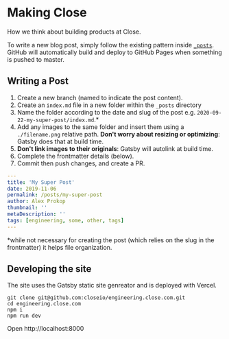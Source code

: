 # Making Close

How we think about building products at Close.

To write a new blog post, simply follow the existing pattern inside [`_posts`](https://github.com/closeio/engineering.close.com/blob/master/_posts).
GitHub will automatically build and deploy to GitHub Pages when something is pushed to master.

## Writing a Post

1. Create a new branch (named to indicate the post content).
1. Create an `index.md` file in a new folder within the `_posts` directory
1. Name the folder according to the date and slug of the post e.g. `2020-09-22-my-super-post/index.md`.\*
1. Add any images to the same folder and insert them using a `./filename.png` relative path. **Don't worry about resizing or optimizing**: Gatsby does that at build time.
1. **Don't link images to their originals**: Gatsby will autolink at build time.
1. Complete the frontmatter details (below).
1. Commit then push changes, and create a PR.

```yaml
---
title: 'My Super Post'
date: 2019-11-06
permalink: /posts/my-super-post
author: Alex Prokop
thumbnail: ''
metaDescription: ''
tags: [engineering, some, other, tags]
---

```

\*while not necessary for creating the post (which relies on the slug in the frontmatter) it helps file organization.

## Developing the site

The site uses the Gatsby static site genreator and is deployed with Vercel.

```
git clone git@github.com:closeio/engineering.close.com.git
cd engineering.close.com
npm i
npm run dev
```

Open http://localhost:8000
